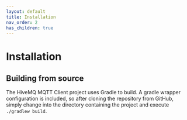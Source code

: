 ```yaml
---
layout: default
title: Installation
nav_order: 2
has_children: true
---
```


# Installation


## Building from source

The HiveMQ MQTT Client project uses Gradle to build. A gradle wrapper configuration is included, so after cloning the 
repository from GitHub, simply change into the directory containing the project and execute `./gradlew build`.